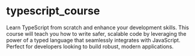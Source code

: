 # typescript_course
Learn TypeScript from scratch and enhance your development skills. This course will teach you how to write safer, scalable code by leveraging the power of a typed language that seamlessly integrates with JavaScript. Perfect for developers looking to build robust, modern applications.
